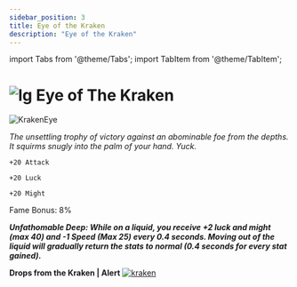 ```yaml
---
sidebar_position: 3
title: Eye of the Kraken
description: "Eye of the Kraken"
---
```


import Tabs from '@theme/Tabs';
import TabItem from '@theme/TabItem';

# ![lg](https://media.discordapp.net/attachments/1118235017550778448/1152808711153262622/Legendary_Bag.png?width=67&height=67) Eye of The Kraken

![KrakenEye](https://media.discordapp.net/attachments/1118235017550778448/1153116728407105566/Eye_Of_The_Kraken.png?width=70&height=70)

<i>The unsettling trophy of victory against an abominable foe from the depths. It squirms snugly into the palm of your hand. Yuck.</i>

    +20 Attack
    
    +20 Luck
    
    +20 Might
    
Fame Bonus: 8%

***Unfathomable Deep: While on a liquid, you receive +2 luck and might (max 40) and -1 Speed (Max 25) every 0.4 seconds. Moving out of the liquid will gradually return the stats to normal (0.4 seconds for every stat gained).***

**Drops from the Kraken | Alert** [![kraken](https://media.discordapp.net/attachments/1118235017550778448/1153466542919524392/The_Kraken-alt-3.png?width=110&height=96)](https://wiki.valorserver.com/docs/valor_guides/mechanics)
